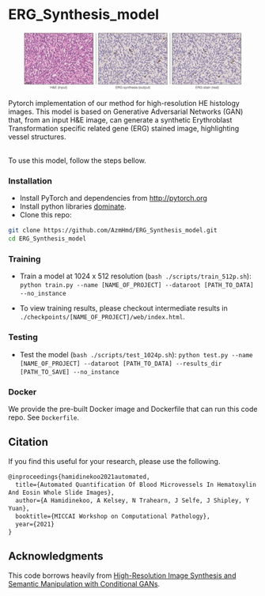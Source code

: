 # ERG_Synthesis_model

<p align='center'>  
  <img src='sample.png' width='440'/>
</p>


Pytorch implementation of our method for high-resolution HE histology images. This model is based on Generative Adversarial Networks (GAN) that, from an input H&E image, can generate a synthetic Erythroblast Transformation specific related gene (ERG) stained image, highlighting vessel structures. <br><br>

To use this model, follow the steps bellow.

### Installation
- Install PyTorch and dependencies from http://pytorch.org
- Install python libraries [dominate](https://github.com/Knio/dominate).
- Clone this repo:
```bash
git clone https://github.com/AzmHmd/ERG_Synthesis_model.git
cd ERG_Synthesis_model
```

### Training
- Train a model at 1024 x 512 resolution (`bash ./scripts/train_512p.sh`):
```python train.py --name [NAME_OF_PROJECT] --dataroot [PATH_TO_DATA] --no_instance```

- To view training results, please checkout intermediate results in `./checkpoints/[NAME_OF_PROJECT]/web/index.html`.

### Testing
- Test the model (`bash ./scripts/test_1024p.sh`):
```python test.py --name [NAME_OF_PROJECT] --dataroot [PATH_TO_DATA] --results_dir [PATH_TO_SAVE] --no_instance```

### Docker
We provide the pre-built Docker image and Dockerfile that can run this code repo. See `Dockerfile`.


## Citation

If you find this useful for your research, please use the following.

```
@inproceedings{hamidinekoo2021automated,
  title={Automated Quantification Of Blood Microvessels In Hematoxylin And Eosin Whole Slide Images},
  author={A Hamidinekoo, A Kelsey, N Trahearn, J Selfe, J Shipley, Y Yuan},  
  booktitle={MICCAI Workshop on Computational Pathology},
  year={2021}
}
```

## Acknowledgments
This code borrows heavily from [High-Resolution Image Synthesis and Semantic Manipulation with Conditional GANs](https://github.com/chenxli/High-Resolution-Image-Synthesis-and-Semantic-Manipulation-with-Conditional-GANsl-).
